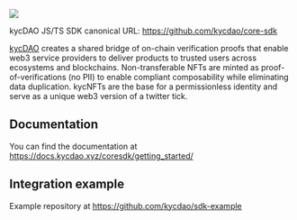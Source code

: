 ![](https://blog.kycdao.xyz/content/images/2022/05/docs-cover.jpg)

kycDAO JS/TS SDK canonical URL: https://github.com/kycdao/core-sdk

[kycDAO](https://kycdao.xyz/home) creates a shared bridge of on-chain verification proofs that enable web3 service providers to deliver products to trusted users across ecosystems and blockchains. Non-transferable NFTs are minted as proof-of-verifications (no PII) to enable compliant composability while eliminating data duplication. kycNFTs are the base for a permissionless identity and serve as a unique web3 version of a twitter tick. 

## Documentation

You can find the documentation at https://docs.kycdao.xyz/coresdk/getting_started/

## Integration example

Example repository at https://github.com/kycdao/sdk-example
